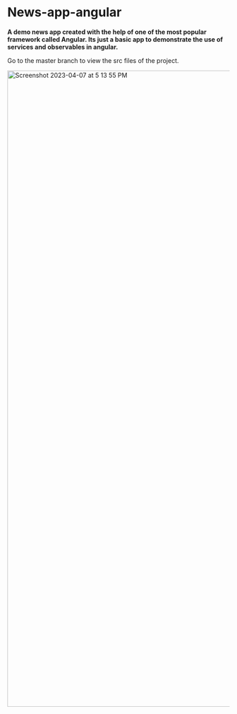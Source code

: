 # News-app-angular
<b>A demo news app created with the help of one of the most popular framework called Angular. Its just a basic app to demonstrate the use of services and observables in angular.</b>

Go to the master branch to view the src files of the project.

<img width="1440" alt="Screenshot 2023-04-07 at 5 13 55 PM" src="https://user-images.githubusercontent.com/61400087/230603728-2b94766b-902a-41ef-a738-c1e19bd89215.png">
